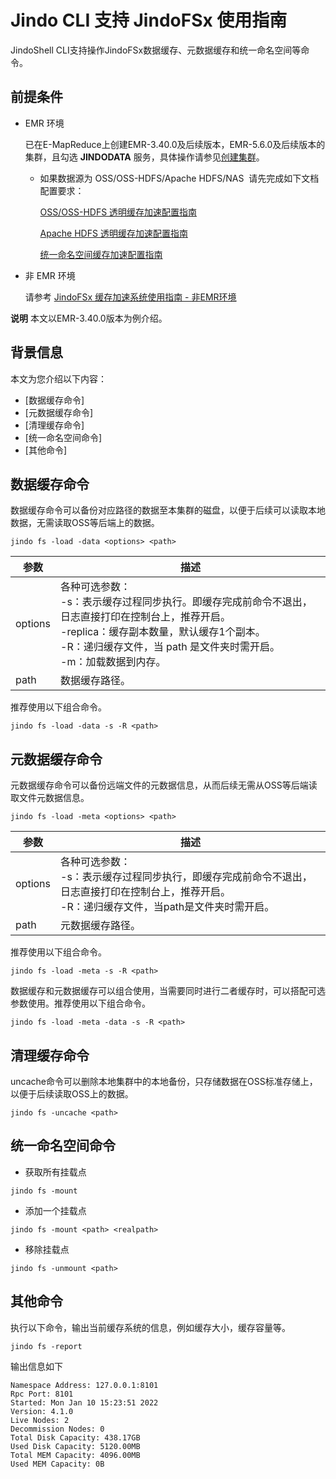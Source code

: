 # Jindo CLI 支持 JindoFSx 使用指南

JindoShell CLI支持操作JindoFSx数据缓存、元数据缓存和统一命名空间等命令。

## 前提条件
* EMR 环境

   已在E-MapReduce上创建EMR-3.40.0及后续版本，EMR-5.6.0及后续版本的集群，且勾选 **JINDODATA** 服务，具体操作请参见[创建集群](https://help.aliyun.com/document_detail/28088.htm#concept-olg-vq3-y2b)。
   
   * 如果数据源为 OSS/OSS-HDFS/Apache HDFS/NAS  请先完成如下文档配置要求：
    
     [OSS/OSS-HDFS 透明缓存加速配置指南](./jindo_cache_oss_hdfs_tutorial.md)

     [Apache HDFS 透明缓存加速配置指南](./jindo_cache_hdfs_tutorial.md)

     [统一命名空间缓存加速配置指南](./jindo_cache_global_namespace_tutorial.md)

* 非 EMR 环境

   请参考 [JindoFSx 缓存加速系统使用指南 - 非EMR环境](docs/../../../../4.x/4.6.x/4.6.2/jindofsx/outline.md)

**说明** 本文以EMR-3.40.0版本为例介绍。

## 背景信息

本文为您介绍以下内容：

* [数据缓存命令]
* [元数据缓存命令]  
* [清理缓存命令]
* [统一命名空间命令] 
* [其他命令]
    

## 数据缓存命令

数据缓存命令可以备份对应路径的数据至本集群的磁盘，以便于后续可以读取本地数据，无需读取OSS等后端上的数据。
```shell
jindo fs -load -data <options> <path>
```
|  **参数**  |  **描述**  |
| --- | --- |
|  options  |  各种可选参数：<br/> -s：表示缓存过程同步执行。即缓存完成前命令不退出，日志直接打印在控制台上，推荐开启。<br/>      -replica：缓存副本数量，默认缓存1个副本。<br/>      -R：递归缓存文件，当 path 是文件夹时需开启。      <br/> -m：加载数据到内存。       |
|  path  |  数据缓存路径。  |

推荐使用以下组合命令。

```shell
jindo fs -load -data -s -R <path>
```

## 元数据缓存命令

元数据缓存命令可以备份远端文件的元数据信息，从而后续无需从OSS等后端读取文件元数据信息。

```shell
jindo fs -load -meta <options> <path>
```

|  **参数**  |  **描述**  |
| --- | --- |
|  options  |  各种可选参数： <br/>-s：表示缓存过程同步执行，即缓存完成前命令不退出，日志直接打印在控制台上，推荐开启。<br/> -R：递归缓存文件，当path是文件夹时需开启。 |
|  path  |  元数据缓存路径。  |

推荐使用以下组合命令。

```shell
jindo fs -load -meta -s -R <path>
```

数据缓存和元数据缓存可以组合使用，当需要同时进行二者缓存时，可以搭配可选参数使用。推荐使用以下组合命令。

```shell
jindo fs -load -meta -data -s -R <path>
```
## 清理缓存命令

uncache命令可以删除本地集群中的本地备份，只存储数据在OSS标准存储上，以便于后续读取OSS上的数据。

    jindo fs -uncache <path>

## 统一命名空间命令

* 获取所有挂载点
```shell
jindo fs -mount
```
*   添加一个挂载点 
```shell
jindo fs -mount <path> <realpath>
```

*   移除挂载点
```shell    
jindo fs -unmount <path>
```
## 其他命令

执行以下命令，输出当前缓存系统的信息，例如缓存大小，缓存容量等。
```shell
jindo fs -report
```
输出信息如下
```shell
Namespace Address: 127.0.0.1:8101
Rpc Port: 8101
Started: Mon Jan 10 15:23:51 2022
Version: 4.1.0
Live Nodes: 2
Decommission Nodes: 0
Total Disk Capacity: 438.17GB
Used Disk Capacity: 5120.00MB
Total MEM Capacity: 4096.00MB
Used MEM Capacity: 0B
```
